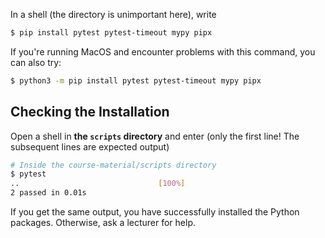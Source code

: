 In a shell (the directory is unimportant here), write

```bash
$ pip install pytest pytest-timeout mypy pipx
```

If you're running MacOS and encounter problems with this command, you can also try:

```bash
$ python3 -m pip install pytest pytest-timeout mypy pipx
```

## Checking the Installation

Open a shell in **the `scripts` directory** and enter (only the first line! The subsequent lines are expected output)

```bash
# Inside the course-material/scripts directory
$ pytest
..                               [100%]
2 passed in 0.01s
```

If you get the same output, you have successfully installed the Python packages.
Otherwise, ask a lecturer for help.
